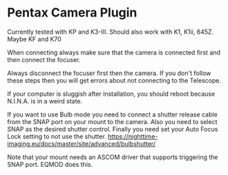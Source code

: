 ﻿# Pentax Camera Plugin

Currently tested with KP and K3-III. Should also work with K1, K1ii, 645Z.  Maybe KF and K70

When connecting always make sure that the camera is connected first and then connect the focuser.

Always disconnect the focuser first then the camera.  If you don't follow these steps then you will get errors about not connecting to the Telescope.

If your computer is sluggish after installation, you should reboot because N.I.N.A. is in a weird state.

If you want to use Bulb mode you need to connect a shutter release cable from the SNAP port on your mount to the camera. Also you need to select SNAP as the desired shutter control. Finally you need set your Auto Focus Lock setting to not use the shutter.
https://nighttime-imaging.eu/docs/master/site/advanced/bulbshutter/

Note that your mount needs an ASCOM driver that supports triggering the SNAP port.  EQMOD does this.

